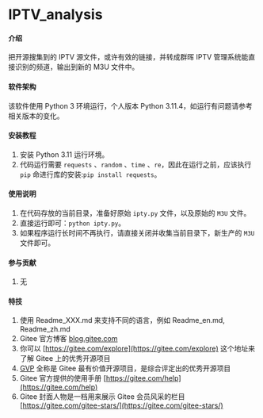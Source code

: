 # IPTV_analysis

#### 介绍
把开源搜集到的 IPTV 源文件，或许有效的链接，并转成群晖 IPTV 管理系统能直接识别的频道，输出到新的 M3U 文件中。

#### 软件架构
该软件使用 Python 3 环境运行，个人版本 Python 3.11.4，如运行有问题请参考相关版本的变化。


#### 安装教程

1.  安装 Python 3.11 运行环境。
2.  代码运行需要 `requests` 、`random` 、`time` 、`re`，因此在运行之前，应该执行 `pip` 命进行库的安装:```pip install requests```。

#### 使用说明

1.  在代码存放的当前目录，准备好原始 `ipty.py` 文件，以及原始的 `M3U` 文件。
2.  直接运行即可：``` python ipty.py ```。
3.  如果程序运行长时间不再执行，请直接关闭并收集当前目录下，新生产的 `M3U` 文件即可。

#### 参与贡献

1.  无


#### 特技

1.  使用 Readme\_XXX.md 来支持不同的语言，例如 Readme\_en.md, Readme\_zh.md
2.  Gitee 官方博客 [blog.gitee.com](https://blog.gitee.com)
3.  你可以 [https://gitee.com/explore](https://gitee.com/explore) 这个地址来了解 Gitee 上的优秀开源项目
4.  [GVP](https://gitee.com/gvp) 全称是 Gitee 最有价值开源项目，是综合评定出的优秀开源项目
5.  Gitee 官方提供的使用手册 [https://gitee.com/help](https://gitee.com/help)
6.  Gitee 封面人物是一档用来展示 Gitee 会员风采的栏目 [https://gitee.com/gitee-stars/](https://gitee.com/gitee-stars/)
